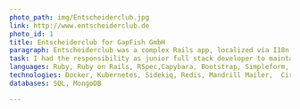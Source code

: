 ```yaml
---
photo_path: img/Entscheiderclub.jpg
link: http://www.entscheiderclub.de
photo_id: 1
title: Entscheiderclub for GapFish GmbH
paragraph: Entscheiderclub was a complex Rails app, localized via I18n in German, French and Italian, relying on Docker, Kubernetes, Sidekiq, with 2 main core databases, a SQL and a MongoDB one, used by over 300K end-users in Europe
task: I had the responsibility as junior full stack developer to maintain and enhance new features, mostly using Ruby (PORO) and Ruby on Rails, in close contact with its product manager and project managers - particular emphasis given on RSpec testing, BDD and occasionally with TDD approach. I had also the shared responsibility to update and restructure the technical documentation
languages: Ruby, Ruby on Rails, RSpec,Capybara, Bootstrap, Simpleform, Javascript
technologies: Docker, Kubernetes, Sidekiq, Redis, Mandrill Mailer,  Circle CI, Codecov
databases: SQL, MongoDB

---
```

